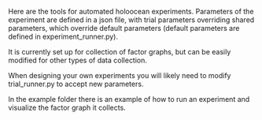 Here are the tools for automated holoocean experiments. Parameters of the experiment are defined in a json file, with trial parameters overriding shared parameters, which override default parameters (default parameters are defined in experiment_runner.py).

It is currently set up for collection of factor graphs, but can be easily modified for other types of data collection.

When designing your own experiments you will likely need to modify trial_runner.py to accept new parameters.

In the example folder there is an example of how to run an experiment and visualize the factor graph it collects.